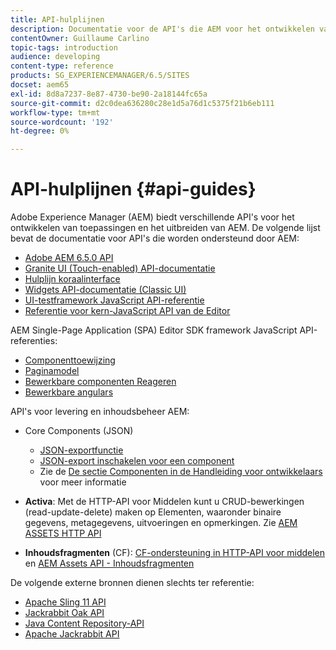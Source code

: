 ```yaml
---
title: API-hulplijnen
description: Documentatie voor de API's die AEM voor het ontwikkelen van toepassingen
contentOwner: Guillaume Carlino
topic-tags: introduction
audience: developing
content-type: reference
products: SG_EXPERIENCEMANAGER/6.5/SITES
docset: aem65
exl-id: 8d8a7237-8e87-4730-be90-2a18144fc65a
source-git-commit: d2c0dea636280c28e1d5a76d1c5375f21b6eb111
workflow-type: tm+mt
source-wordcount: '192'
ht-degree: 0%

---
```


# API-hulplijnen {#api-guides}

Adobe Experience Manager (AEM) biedt verschillende API&#39;s voor het ontwikkelen van toepassingen en het uitbreiden van AEM. De volgende lijst bevat de documentatie voor API&#39;s die worden ondersteund door AEM:

* [Adobe AEM 6.5.0 API](https://www.adobe.io/experience-manager/reference-materials/6-5/javadoc/index.html)
* [Granite UI (Touch-enabled) API-documentatie](https://www.adobe.io/experience-manager/reference-materials/6-5/granite-ui/api/index.html)
* [Hulplijn koraalinterface](https://www.adobe.io/experience-manager/reference-materials/6-5/coral-ui/coralui3/index.html)
* [Widgets API-documentatie (Classic UI)](https://www.adobe.io/experience-manager/reference-materials/6-5/widgets-api/index.html)
* [UI-testframework JavaScript API-referentie](https://www.adobe.io/experience-manager/reference-materials/6-5/test-api/index.html)
* [Referentie voor kern-JavaScript API van de Editor](https://www.adobe.io/experience-manager/reference-materials/6-5/jsdoc/ui-touch/editor-core/index.html)

AEM Single-Page Application (SPA) Editor SDK framework JavaScript API-referenties:

* [Componenttoewijzing](https://www.npmjs.com/package/@adobe/aem-spa-component-mapping)
* [Paginamodel](https://www.npmjs.com/package/@adobe/aem-spa-page-model-manager)
* [Bewerkbare componenten Reageren](https://www.npmjs.com/package/@adobe/aem-react-editable-components)
* [Bewerkbare angulars](https://www.npmjs.com/package/@adobe/aem-angular-editable-components)

API&#39;s voor levering en inhoudsbeheer AEM:

* Core Components (JSON)

   * [JSON-exportfunctie](/help/sites-developing/json-exporter.md)
   * [JSON-export inschakelen voor een component](/help/sites-developing/json-exporter-components.md)
   * Zie de [De sectie Componenten in de Handleiding voor ontwikkelaars](/help/sites-developing/getting-started.md) voor meer informatie

* **Activa**: Met de HTTP-API voor Middelen kunt u CRUD-bewerkingen (read-update-delete) maken op Elementen, waaronder binaire gegevens, metagegevens, uitvoeringen en opmerkingen. Zie [AEM ASSETS HTTP API](/help/assets/mac-api-assets.md)

* **Inhoudsfragmenten** (CF): [CF-ondersteuning in HTTP-API voor middelen](/help/assets/assets-api-content-fragments.md) en [AEM Assets API - Inhoudsfragmenten](https://www.adobe.io/experience-manager/reference-materials/6-5/assets-api-content-fragments/index.html)

De volgende externe bronnen dienen slechts ter referentie:

* [Apache Sling 11 API](https://sling.apache.org/apidocs/sling11/)
* [Jackrabbit Oak API](https://jackrabbit.apache.org/oak/docs/oak_api/overview.html)
* [Java Content Repository-API](https://www.adobe.io/experience-manager/reference-materials/spec/javax.jcr/javadocs/jcr-2.0/index.html)
* [Apache Jackrabbit API](https://jackrabbit.apache.org/api)
